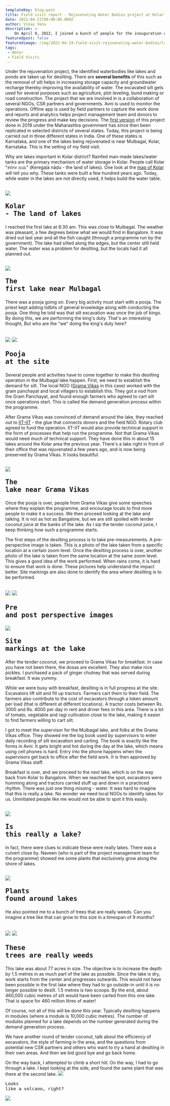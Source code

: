 ```yaml
---
templateKey: blog-post
title: Field visit report - Rejuvenating Water Bodies project at Kolar!
date: 2022-04-21T00:00:00.000Z
author: Vinay Venu
description: >-
    On April 9, 2022, I joined a bunch of people for the inauguration of the rejuvenation of two water bodies in Kolar district of Karnataka. This is a field-visit report. 
featuredpost: false
featuredimage: /img/2022-04-19-field-visit-rejuvenating-water-bodies/lake1-pic.jpeg
tags:
 - Water
 - Field Visits
---
```


Under the rejuvenation project, the identified waterbodies like lakes and ponds are taken up for desilting. There are **several benefits** of this such as the removal of silt helps in increasing storage capacity and groundwater recharge thereby improving the availability of water. The excavated silt gets used for several purposes such as agriculture, plot leveling, bund making or road construction. The  project that we are involved in is a collaboration of several NGOs, CSR partners and governments. Avni is used to monitor the operations. Offline app is used by field partners to capture the work done and reports and analytics helps project management team and donors to review the progress and make key decisions.  The [first version](https://avniproject.org/case-studies/dam-and-water-bodies-desilting-work-monitoring-1) of this project  done in 2019 under the Maharashtra government has since then been replicated in selected districts of several states. Today, this project is being carried out in three different states in India. One of these states is Karnataka, and one of the lakes being rejuvenated is near Mulbagal, Kolar, Karnataka. This is the setting of my field visit.

Why are lakes important in Kolar district? Rainfed man-made lakes/water tanks are the primary mechanism of water storage in Kolar. People call Kolar "ಕೆರೆಗಳ ನಾಡು" (Keregaḷa nāḍu - the land of lakes). One look at the [map of Kolar](https://www.google.com/maps/@13.1447965,78.327046,11z) will tell you why. These tanks were built a few hundred years ago. Today, while water in the lakes are not directly used, it helps build the water table.

![](/img/2022-04-19-field-visit-rejuvenating-water-bodies/land-of-lakes.png)<pre>Kolar - The land of lakes</pre>
----------------------------

I reached the first lake at 8:30 am. This was close to Mulbagal. The weather was pleasant, a few degrees below what we would find in Bangalore. It was dried out last year and all the fish caught (through a programme run by the government). The lake had silted along the edges, but the center still held water. The water was a problem for desilting, but the locals had it all planned out. 

![](/img/2022-04-19-field-visit-rejuvenating-water-bodies/lake1-pic.jpeg)<pre>The first lake near Mulbagal</pre>
----------------------------

There was a pooja going on. Every big activity must start with a pooja. The priest kept adding tidbits of general knowledge along with conducting the pooja. One thing he told was that silt excavation was once the job of kings. By doing this, we are performing the king's duty. That's an interesting thought, But who are the "we" doing the king's duty here?

![](/img/2022-04-19-field-visit-rejuvenating-water-bodies/lake1-pooja-pic2.jpeg)
![](/img/2022-04-19-field-visit-rejuvenating-water-bodies/lake1-pooja-pic3.jpeg)<pre>Pooja at the site</pre>
----------------------------

Several people and activities have to come together to make this desilting operation in the Mulbagal lake happen. First, we need to establish the demand for silt. The local NGO ([Grama Vikas](https://gramavikas.org/) in this case) worked with the gram panchayat and local villagers to establish this. They got a nod from the Gram Panchayat, and found enough farmers who agreed to cart silt once operations start. This is called the demand generation process within the programme.

After Grama Vikas was convinced of demand around the lake, they reached out to [IIT-IIT](https://www.iit-iit.org/) - the glue that connects donors and the field NGO. Rotary club agreed to fund the operation. IIT-IIT would also provide technical support in the form of processes that help run the programme. Not that Grama Vikas would need much of technical support. They have done this in about 15 lakes around the Kolar area the previous year. There's a lake right in front of their office that was rejuvenated a few years ago, and is now being preserved by Grama Vikas. It looks beautiful. 

![](/img/2022-04-19-field-visit-rejuvenating-water-bodies/lake2-pic1.jpeg)<pre>The lake near Grama Vikas</pre>
----------------------------

Once the pooja is over, people from Grama Vikas give some speeches where they explain the programme, and encourage locals to find more people to make it a success. We then proceed looking at the lake and talking. It is not as hot as Bangalore, but we are still spoiled with tender coconut juice at the banks of the lake. As I sip the tender coconut juice, I keep thinking how such a programme starts. 

The first steps of the desilting process is to take pre-measurements. A pre-perspective image is taken. This is a photo of the lake taken from a specific location at a certain zoom level. Once the desilting process is over, another photo of the lake is taken from the same location at the same zoom level. This gives a good idea of the work performed. When rains come, it is hard to ensure that work is done. These pictures help understand the impact better. Site markings are also done to identify the area where desilting is to be performed. 

![](/img/2022-04-19-field-visit-rejuvenating-water-bodies/perspective-pic1.png)
![](/img/2022-04-19-field-visit-rejuvenating-water-bodies/perspective-pic2.png)<pre>Pre and post perspective images</pre>
![](/img/2022-04-19-field-visit-rejuvenating-water-bodies/lake3-sitemarkings.jpeg)<pre>Site markings at the lake</pre>
----------------------------

After the tender coconut, we proceed to Grama Vikas for breakfast. In case you have not been there, the dosas are excellent. They also make nice pickles. I purchased a pack of ginger chutney that was served during breakfast. It was yummy.


While we were busy with breakfast, desilting is in full progress at the site. Excavators lift silt and fill up tractors. Farmers cart them to their field. The farmers also contribute to the cost of excavators through a token amount per load (that is different at different locations). A tractor costs between Rs. 3000 and Rs. 4000 per day in rent and driver fees in this area. There is a lot of tomato, vegetable and ragi cultivation close to the lake, making it easier to find farmers willing to cart silt.

I got to meet the supervisor for the Mulbagal lake, and folks at the Grama Vikas office. They showed me the log book used by supervisors to enter daily recording of silt excavation and carting. The book is exactly like the forms in Avni. It gets bright and hot during the day at the lake, which means using cell phones is hard. Entry into the phone happens when the supervisors get back to office after the field work. It is then approved by Grama Vikas staff.

Breakfast is over, and we proceed to the next lake, which is on the way back from Kolar to Bangalore. When we reached the spot, excavators were humming along and tractors carried stuff up and down in a practiced rhythm. There was just one thing missing - water. It was hard to imagine that this is really a lake. No wonder we need local NGOs to identify lakes for us. Uninitiated people like me would not be able to spot it this easily. 

![](/img/2022-04-19-field-visit-rejuvenating-water-bodies/lake3-pic1.jpeg)<pre>Is this really a lake?</pre>
----------------------------

In fact, there were clues to indicate these were really lakes. There was a culvert close by. Naveen (who is part of the project management team for the programme) showed me some plants that exclusively grow along the shore of lakes. 

![](/img/2022-04-19-field-visit-rejuvenating-water-bodies/lake3-flowering-plant.jpeg)<pre>Plants found around lakes</pre>
----------------------------

He also pointed me to a bunch of trees that are really weeds. Can you imagine a tree like that can grow to this size in a timespan of 9 months?

![](/img/2022-04-19-field-visit-rejuvenating-water-bodies/lake3-weed-pic1.jpeg)
![](/img/2022-04-19-field-visit-rejuvenating-water-bodies/lake3-weed-pic2.jpeg)<pre>These trees are really weeds</pre>
----------------------------

This lake was about 77 acres in size. The objective is to increase the depth by 1.5 metres in as much part of the lake as possible. Since the lake is dry, work starts from the center and progresses outwards. This would not have been possible in the first lake where they had to go outside-in until it is no longer possible to desilt. 1.5 metres is two scoops. By the end, about 460,000 cubic metres of silt would have been carted from this one lake. That is space for 460 million litres of water! 

Of course, not all of this will be done this year. Typically desilting happens in modules (where a module is 10,000 cubic metres). The number of modules planned for a lake depends on the number generated during the demand generation process. 

We have another round of tender coconut, talk about the efficiency of excavators, the style of farming in the area, and the questions from potential new CSR partners and others who want to try a hand at desilting in their own areas. And then we bid good bye and go back home. 

On the way back, I attempted to climb a short hill. On the way, I had to go through a lake. I kept looking at the side, and found the same plant that was there at the second lake. 
![](/img/2022-04-19-field-visit-rejuvenating-water-bodies/trek-hill.jpeg)<pre>Looks like a volcano, right? </pre>
![](/img/2022-04-19-field-visit-rejuvenating-water-bodies/trek-lake4-flowering-plant.jpeg)
